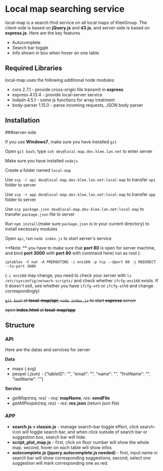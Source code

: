 # Local map searching service
local-map is a search-find service on all local maps of KleeGroup. The client-side is based on __jQuery.js__ and __d3.js__, and server-side is based on __express.js__. Here are the key features

* Autocomplete 
* Search bar toggle
* Info shown in box when hover on one table 


## Required Libraries

local-map uses the following additional node modules:

* cors 2.7.1 - provide cross-origin file transmit in __express__
* express 4.13.4 - provide local-server service
* lodash 4.5.1 - some js functions for array treatment
* body-parser 1.15.0 - parse incoming requests, JSON body parser

## Installation

###server-side

If you use **Windows7**, make sure you have installed ``git``

Open ``git bash``, type ``ssh dev@local-map.dev.klee.lan.net`` to enter server

Make sure you have installed ``nodejs``

Create a folder named ``local-map``

Use ``scp -r api dev@local-map.dev.klee.lan.net:local-map`` to transfer ``api`` folder to server  

Use ``scp -r app dev@local-map.dev.klee.lan.net:local-map`` to transfer ``app`` folder to server 

Use ``scp package.json dev@local-map.dev.klee.lan.net:local-map`` to transfer ``package.json`` file to server 

Run ``npm install``(make sure ``package.json`` is in your current directory) to install necessary modules

Open ``api``, run ``node index.js`` to start server's service

**Note: ** you have to make sure that **port 80** is open for server machine, and bind **port 3000** with **port 80** with command here( run as root ):

``iptables -t nat -A PREROUTING -i ens160 -p tcp --dport 80 -j REDIRECT --to-port 3000``

(``-i ens160`` may change, you need to check your server with ``ls /etc/sysconfig/network-scripts/`` and check whether ``ifcfg-ens160`` exists. If it doesn't exit, see whether you have ``ifcfg-eth`` or ``ifcfg-eth0`` and change correspondingly)

~~``git bash`` at **local-map/api**, ``node index.js`` to start **express** server~~

~~open **index.html** at **local-map/app**~~

## Structure
### __API__
Here are the datas and services for server

__Data__
* maps (.svg)
* peopel (.json) - {"tableID": "", "email": "", "name": "", "firstName": "", "lastName": ""}

__Service__
* *getMap(req, res)* - *req*: **mapName**, *res*: **sendFile**
* *getAllPeople(req, res)* - *res*: **res.json** (return json file)

### __APP__
* **search.js + classie.js** - manage search-bar toggle effect, click search-icon will toggle search bar, and when click outside of search bar or suggestion box, search bar will hide.
* **script_plot_map.js** - first, click on floor number will show the whole map. 
                            second, hover on each table will show infos
* **autocomplete.js (jquery.autocomplete.js needed)** - first, input name in search bar will show corresponding suggestions,
                                                        second, select one suggestion will mark corresponding one as red.


